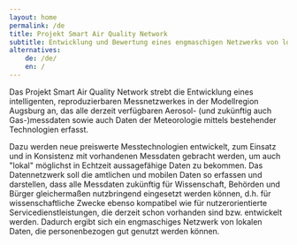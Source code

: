 ```yaml
---
layout: home
permalink: /de
title: Projekt Smart Air Quality Network
subtitle: Entwicklung und Bewertung eines engmaschigen Netzwerks von lokalen Feinstaubdaten, welche von der Öffentlichkeit eingespeist und genutzt werden können.
alternatives:
    de: /de/
    en: /
---
```


Das Projekt Smart Air Quality Network strebt die Entwicklung eines intelligenten, reproduzierbaren Messnetzwerkes
in der Modellregion Augsburg an, das alle derzeit verfügbaren Aerosol- (und
zukünftig auch Gas-)messdaten sowie auch Daten der Meteorologie mittels
bestehender Technologien erfasst. 

Dazu werden neue preiswerte Messtechnologien entwickelt, zum Einsatz und in
Konsistenz mit vorhandenen Messdaten gebracht werden, um auch "lokal" möglichst
in Echtzeit aussagefähige Daten zu bekommen. Das Datennetzwerk soll die
amtlichen und mobilen Daten so erfassen und darstellen, dass alle Messdaten
zukünftig für Wissenschaft, Behörden und Bürger gleichermaßen nutzbringend
eingesetzt werden können, d.h. für wissenschaftliche Zwecke ebenso kompatibel
wie für nutzerorientierte Servicedienstleistungen, die derzeit schon vorhanden
sind bzw. entwickelt werden. Dadurch ergibt sich ein engmaschiges Netzwerk von
lokalen Daten, die personenbezogen gut genutzt werden können.